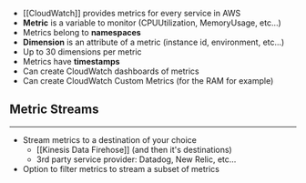 - [[CloudWatch]] provides metrics for every service in AWS
- __Metric__ is a variable to monitor (CPUUtilization, MemoryUsage, etc...)
- Metrics belong to __namespaces__
- __Dimension__ is an attribute of a metric (instance id, environment, etc...)
- Up to 30 dimensions per metric
- Metrics have __timestamps__
- Can create CloudWatch dashboards of metrics
- Can create CloudWatch Custom Metrics (for the RAM for example)

## Metric Streams
---
- Stream metrics to a destination of your choice
	- [[Kinesis Data Firehose]] (and then it's destinations)
	- 3rd party service provider: Datadog, New Relic, etc...
- Option to filter metrics to stream a subset of metrics